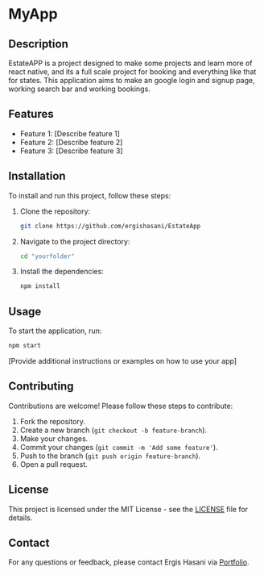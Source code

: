 # MyApp

## Description

EstateAPP is a project designed to make some projects and learn more of react native, and its a full scale project for booking and everything like that for states. This application aims to make an google login and signup page, working search bar and working bookings.

## Features

- Feature 1: [Describe feature 1]
- Feature 2: [Describe feature 2]
- Feature 3: [Describe feature 3]

## Installation

To install and run this project, follow these steps:

1. Clone the repository:
   ```bash
   git clone https://github.com/ergishasani/EstateApp
   ```
2. Navigate to the project directory:
   ```bash
   cd "yourfolder"
   ```
3. Install the dependencies:
   ```bash
   npm install
   ```

## Usage

To start the application, run:

```bash
npm start
```

[Provide additional instructions or examples on how to use your app]

## Contributing

Contributions are welcome! Please follow these steps to contribute:

1. Fork the repository.
2. Create a new branch (`git checkout -b feature-branch`).
3. Make your changes.
4. Commit your changes (`git commit -m 'Add some feature'`).
5. Push to the branch (`git push origin feature-branch`).
6. Open a pull request.

## License

This project is licensed under the MIT License - see the [LICENSE](LICENSE) file for details.

## Contact

For any questions or feedback, please contact Ergis Hasani via [Portfolio](https://portfolio-ergis.netlify.app/).
